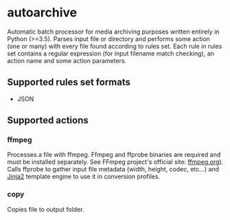 # autoarchive
Automatic batch processor for media archiving purposes written entirely in Python (>=3.5). Parses input file or directory and performs some action (one or many) with every file found according to rules set. Each rule in rules set contains a regular expression (for input filename match checking), an action name and some action parameters.

## Supported rules set formats
* JSON

## Supported actions
### ffmpeg
Processes a file with ffmpeg. Ffmpeg and ffprobe binaries are required and must be installed separately. See FFmpeg project's official site: [ffmpeg.org](https://ffmpeg.org)). Calls ffprobe to gather input file metadata (width, height, codec, etc...) and [Jinja2](http://jinja.pocoo.org/) template engine to use it in conversion profiles.
### copy
Copies file to output folder.
